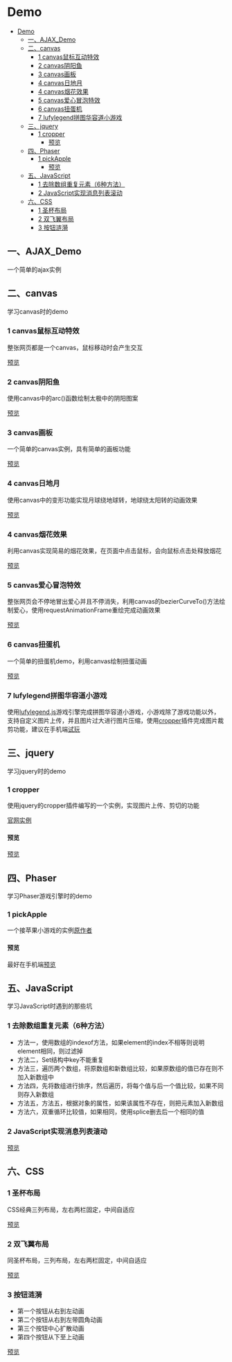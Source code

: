 # Demo

<!-- TOC -->

- [Demo](#demo)
    - [一、AJAX_Demo](#一ajax_demo)
    - [二、canvas](#二canvas)
        - [1 canvas鼠标互动特效](#1-canvas鼠标互动特效)
        - [2 canvas阴阳鱼](#2-canvas阴阳鱼)
        - [3 canvas画板](#3-canvas画板)
        - [4 canvas日地月](#4-canvas日地月)
        - [4 canvas烟花效果](#4-canvas烟花效果)
        - [5 canvas爱心冒泡特效](#5-canvas爱心冒泡特效)
        - [6 canvas扭蛋机](#6-canvas扭蛋机)
        - [7 lufylegend拼图华容道小游戏](#7-lufylegend拼图华容道小游戏)
    - [三、jquery](#三jquery)
        - [1 cropper](#1-cropper)
            - [预览](#预览)
    - [四、Phaser](#四phaser)
        - [1 pickApple](#1-pickapple)
            - [预览](#预览-1)
    - [五、JavaScript](#五javascript)
        - [1 去除数组重复元素（6种方法）](#1-去除数组重复元素6种方法)
        - [2 JavaScript实现消息列表滚动](#2-javascript实现消息列表滚动)
    - [六、CSS](#六css)
        - [1 圣杯布局](#1-圣杯布局)
        - [2 双飞翼布局](#2-双飞翼布局)
        - [3 按钮涟漪](#3-按钮涟漪)

<!-- /TOC -->

## 一、AJAX_Demo

一个简单的ajax实例

## 二、canvas

学习canvas时的demo

### 1 canvas鼠标互动特效

整张网页都是一个canvas，鼠标移动时会产生交互

<a href="https://chrischen0405.github.io/Demo/canvas/canvas%E9%BC%A0%E6%A0%87%E4%BA%92%E5%8A%A8%E7%89%B9%E6%95%88/index.html" target="_blank">预览</a>

### 2 canvas阴阳鱼

使用canvas中的arc()函数绘制太极中的阴阳图案

<a href="https://chrischen0405.github.io/Demo/canvas/canvas%20arc()%E5%87%BD%E6%95%B0%E7%BB%98%E5%88%B6%E9%98%B4%E9%98%B3%E9%B1%BC.html" target="_blank">预览</a>

### 3 canvas画板

一个简单的canvas实例，具有简单的画板功能

<a href="https://chrischen0405.github.io/Demo/canvas/canvas%E7%94%BB%E6%9D%BF.html" target="_blank">预览</a>

### 4 canvas日地月

使用canvas中的变形功能实现月球绕地球转，地球绕太阳转的动画效果

<a href="https://chrischen0405.github.io/Demo/canvas/canvas%E7%BB%98%E5%88%B6%E6%97%A5%E5%9C%B0%E6%9C%88.html" target="_blank">预览</a>

### 4 canvas烟花效果

利用canvas实现简易的烟花效果，在页面中点击鼠标，会向鼠标点击处释放烟花

<a href="https://chrischen0405.github.io/Demo/canvas/canvas%E7%83%9F%E8%8A%B1%E7%89%B9%E6%95%88/index.html" target="_blank">预览</a>

### 5 canvas爱心冒泡特效

整张网页会不停地冒出爱心并且不停消失，利用canvas的bezierCurveTo()方法绘制爱心，使用requestAnimationFrame重绘完成动画效果

<a href="https://chrischen0405.github.io/Demo/canvas/canvas%E7%88%B1%E5%BF%83%E5%86%92%E6%B3%A1%E7%89%B9%E6%95%88/index.html" target="_blank">预览</a>

### 6 canvas扭蛋机

一个简单的扭蛋机demo，利用canvas绘制扭蛋动画

<a href="https://chrischen0405.github.io/Demo/canvas/canvas%E6%89%AD%E8%9B%8B%E6%9C%BA%E6%95%88%E6%9E%9C/index.html" target="_blank">预览</a>

### 7 lufylegend拼图华容道小游戏

使用<a href="http://www.lufylegend.com/api/zh_CN/out/" target="_blank">lufylegend.js</a>游戏引擎完成拼图华容道小游戏，小游戏除了游戏功能以外，支持自定义图片上传，并且图片过大进行图片压缩，使用<a href="https://fengyuanchen.github.io/cropper/" target="_blank">cropper</a>插件完成图片裁剪功能，建议在手机端<a href="https://chrischen0405.github.io/Demo/canvas/lufylegend/index.html" target="_blank">试玩</a>

## 三、jquery

学习jquery时的demo

### 1 cropper

使用jquery的cropper插件编写的一个实例，实现图片上传、剪切的功能<br>

<a href="https://fengyuanchen.github.io/cropper/" target="_blank">官网实例</a>

#### 预览

<a href="https://chrischen0405.github.io/Demo/jquery/cropper/cropper%E5%9B%BE%E5%83%8F%E8%A3%81%E5%89%AA.html" target="_blank">预览</a>

## 四、Phaser

学习Phaser游戏引擎时的demo

### 1 pickApple

一个接苹果小游戏的实例<a href="https://segmentfault.com/a/1190000009212221" target="_blank">原作者</a>

#### 预览

最好在手机端<a href="https://chrischen0405.github.io/Demo/Phaser/pickApple/index.html" target="_blank">预览</a>

## 五、JavaScript

学习JavaScript时遇到的那些坑

### 1 去除数组重复元素（6种方法）

- 方法一，使用数组的indexof方法，如果element的index不相等则说明element相同，则过滤掉
- 方法二，Set结构中key不能重复
- 方法三，遍历两个数组，将原数组和新数组比较，如果原数组的值已存在则不加入新数组中
- 方法四，先将数组进行排序，然后遍历，将每个值与后一个值比较，如果不同则存入新数组
- 方法五，方法五，根据对象的属性，如果该属性不存在，则把元素加入新数组
- 方法六，双重循环比较值，如果相同，使用splice删去后一个相同的值

### 2 JavaScript实现消息列表滚动

<a href="https://chrischen0405.github.io/Demo/JavaScript/消息滚动.html" target="_blank">预览</a>

## 六、CSS

### 1 圣杯布局

CSS经典三列布局，左右两栏固定，中间自适应

<a href="https://chrischen0405.github.io/Demo/HTML&CSS/%E5%B8%83%E5%B1%80/%E5%9C%A3%E6%9D%AF%E5%B8%83%E5%B1%80.html" target="_blank">预览</a>

### 2 双飞翼布局

同圣杯布局，三列布局，左右两栏固定，中间自适应

<a href="https://chrischen0405.github.io/Demo/HTML&CSS/%E5%B8%83%E5%B1%80/%E5%8F%8C%E9%A3%9E%E7%BF%BC%E5%B8%83%E5%B1%80.html" target="_blank">预览</a>

### 3 按钮涟漪

- 第一个按钮从右到左动画
- 第二个按钮从右到左带圆角动画
- 第三个按钮中心扩散动画
- 第四个按钮从下至上动画

<a href="https://chrischen0405.github.io/Demo/HTML&CSS/6-3按钮涟漪.html" target="_blank">预览</a>

